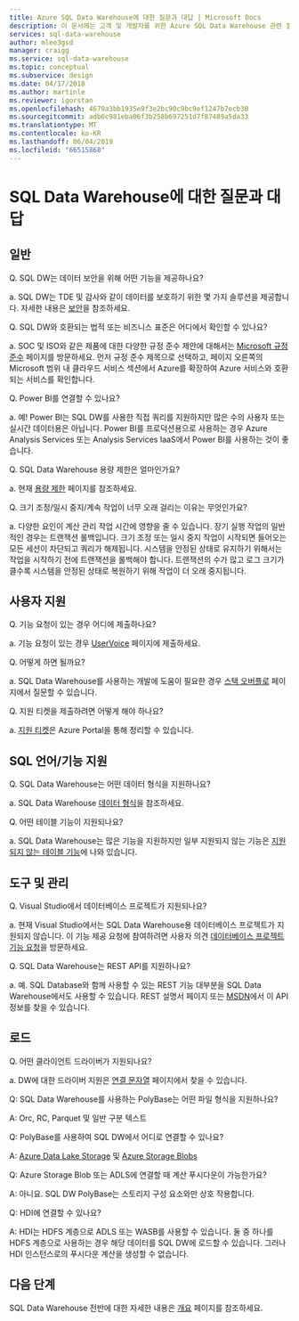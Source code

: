 ```yaml
---
title: Azure SQL Data Warehouse에 대한 질문과 대답 | Microsoft Docs
description: 이 문서에는 고객 및 개발자를 위한 Azure SQL Data Warehouse 관련 질문과 대답이 나와 있습니다.
services: sql-data-warehouse
author: mlee3gsd
manager: craigg
ms.service: sql-data-warehouse
ms.topic: conceptual
ms.subservice: design
ms.date: 04/17/2018
ms.author: martinle
ms.reviewer: igorstan
ms.openlocfilehash: 4679a3bb1935e9f3e2bc90c9bc9ef1247b7ecb30
ms.sourcegitcommit: adb6c981eba06f3b258b697251d7f87489a5da33
ms.translationtype: MT
ms.contentlocale: ko-KR
ms.lasthandoff: 06/04/2019
ms.locfileid: "66515868"
---
```

# <a name="sql-data-warehouse-frequently-asked-questions"></a>SQL Data Warehouse에 대한 질문과 대답

## <a name="general"></a>일반

Q. SQL DW는 데이터 보안을 위해 어떤 기능을 제공하나요?

a. SQL DW는 TDE 및 감사와 같이 데이터를 보호하기 위한 몇 가지 솔루션을 제공합니다. 자세한 내용은 [보안]을 참조하세요.

Q. SQL DW와 호환되는 법적 또는 비즈니스 표준은 어디에서 확인할 수 있나요?

a. SOC 및 ISO와 같은 제품에 대한 다양한 규정 준수 제안에 대해서는 [Microsoft 규정 준수] 페이지를 방문하세요. 먼저 규정 준수 제목으로 선택하고, 페이지 오른쪽의 Microsoft 범위 내 클라우드 서비스 섹션에서 Azure를 확장하여 Azure 서비스와 호환되는 서비스를 확인합니다.

Q. Power BI를 연결할 수 있나요?

a. 예! Power BI는 SQL DW를 사용한 직접 쿼리를 지원하지만 많은 수의 사용자 또는 실시간 데이터용은 아닙니다. Power BI를 프로덕션용으로 사용하는 경우 Azure Analysis Services 또는 Analysis Services IaaS에서 Power BI를 사용하는 것이 좋습니다. 

Q. SQL Data Warehouse 용량 제한은 얼마인가요?

a. 현재 [용량 제한] 페이지를 참조하세요. 

Q. 크기 조정/일시 중지/계속 작업이 너무 오래 걸리는 이유는 무엇인가요?

a. 다양한 요인이 계산 관리 작업 시간에 영향을 줄 수 있습니다. 장기 실행 작업의 일반적인 경우는 트랜잭션 롤백입니다. 크기 조정 또는 일시 중지 작업이 시작되면 들어오는 모든 세션이 차단되고 쿼리가 해제됩니다. 시스템을 안정된 상태로 유지하기 위해서는 작업을 시작하기 전에 트랜잭션을 롤백해야 합니다. 트랜잭션의 수가 많고 로그 크기가 클수록 시스템을 안정된 상태로 복원하기 위해 작업이 더 오래 중지됩니다.

## <a name="user-support"></a>사용자 지원

Q. 기능 요청이 있는 경우 어디에 제출하나요?

a. 기능 요청이 있는 경우 [UserVoice] 페이지에 제출하세요.

Q. 어떻게 하면 될까요?

a. SQL Data Warehouse를 사용하는 개발에 도움이 필요한 경우 [스택 오버플로] 페이지에서 질문할 수 있습니다. 

Q. 지원 티켓을 제출하려면 어떻게 해야 하나요?

a. [지원 티켓]은 Azure Portal을 통해 정리할 수 있습니다.

## <a name="sql-languagefeature-support"></a>SQL 언어/기능 지원 

Q. SQL Data Warehouse는 어떤 데이터 형식을 지원하나요?

a. SQL Data Warehouse [데이터 형식]을 참조하세요.

Q. 어떤 테이블 기능이 지원되나요?

a. SQL Data Warehouse는 많은 기능을 지원하지만 일부 지원되지 않는 기능은 [지원되지 않는 테이블 기능]에 나와 있습니다.

## <a name="tooling-and-administration"></a>도구 및 관리

Q. Visual Studio에서 데이터베이스 프로젝트가 지원되나요?

a. 현재 Visual Studio에서는 SQL Data Warehouse용 데이터베이스 프로젝트가 지원되지 않습니다. 이 기능 제공 요청에 참여하려면 사용자 의견 [데이터베이스 프로젝트 기능 요청]을 방문하세요.

Q. SQL Data Warehouse는 REST API를 지원하나요?

a. 예. SQL Database와 함께 사용할 수 있는 REST 기능 대부분을 SQL Data Warehouse에서도 사용할 수 있습니다. REST 설명서 페이지 또는 [MSDN]에서 이 API 정보를 찾을 수 있습니다.


## <a name="loading"></a>로드

Q. 어떤 클라이언트 드라이버가 지원되나요?

a. DW에 대한 드라이버 지원은 [연결 문자열] 페이지에서 찾을 수 있습니다.

Q: SQL Data Warehouse를 사용하는 PolyBase는 어떤 파일 형식을 지원하나요?

A: Orc, RC, Parquet 및 일반 구분 텍스트

Q: PolyBase를 사용하여 SQL DW에서 어디로 연결할 수 있나요? 

A: [Azure Data Lake Storage] 및 [Azure Storage Blobs]

Q: Azure Storage Blob 또는 ADLS에 연결할 때 계산 푸시다운이 가능한가요? 

A: 아니요. SQL DW PolyBase는 스토리지 구성 요소와만 상호 작용합니다. 

Q: HDI에 연결할 수 있나요?

A: HDI는 HDFS 계층으로 ADLS 또는 WASB를 사용할 수 있습니다. 둘 중 하나를 HDFS 계층으로 사용하는 경우 해당 데이터를 SQL DW에 로드할 수 있습니다. 그러나 HDI 인스턴스로의 푸시다운 계산을 생성할 수 없습니다. 

## <a name="next-steps"></a>다음 단계
SQL Data Warehouse 전반에 대한 자세한 내용은 [개요] 페이지를 참조하세요.


<!-- Article references -->
[UserVoice]: https://feedback.azure.com/forums/307516-sql-data-warehouse
[연결 문자열]: ./sql-data-warehouse-connection-strings.md
[스택 오버플로]: https://stackoverflow.com/questions/tagged/azure-sqldw
[지원 티켓]: ./sql-data-warehouse-get-started-create-support-ticket.md
[보안]: ./sql-data-warehouse-overview-manage-security.md
[Microsoft 규정 준수]: https://www.microsoft.com/en-us/trustcenter/compliance/complianceofferings
[용량 제한]: ./sql-data-warehouse-service-capacity-limits.md
[데이터 형식]: ./sql-data-warehouse-tables-data-types.md
[지원되지 않는 테이블 기능]: ./sql-data-warehouse-tables-overview.md#unsupported-table-features
[Azure Data Lake Storage]: ./sql-data-warehouse-load-from-azure-data-lake-store.md
[Azure Storage Blobs]: ./sql-data-warehouse-load-from-azure-blob-storage-with-polybase.md
[데이터베이스 프로젝트 기능 요청]: https://feedback.azure.com/forums/307516-sql-data-warehouse/suggestions/13313247-database-project-from-visual-studio-to-support-azu
[MSDN]: https://msdn.microsoft.com/library/azure/mt163685.aspx
[개요]: ./sql-data-warehouse-overview-faq.md
